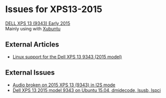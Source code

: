 # Issues for XPS13-2015

[DELL XPS 13 (9343) Early 2015](http://www.dell.com/jp/p/xps-13-9343-laptop/pd)  
Mainly using with [Xubuntu](http://xubuntu.org/)

## External Articles

* [Linux support for the Dell XPS 13 9343 (2015 model)](https://major.io/2015/02/03/linux-support-dell-xps-13-9343-2015-model/)

## External Issues

* [Audio broken on 2015 XPS 13 (9343) in I2S mode](https://bugs.launchpad.net/ubuntu/+source/linux/+bug/1413446)
* [Dell XPS 13 2015 model 9343 on Ubuntu 15.04, dmidecode, lsusb, lspci](https://gist.github.com/semenko/60015029e13c1de65ff6)

